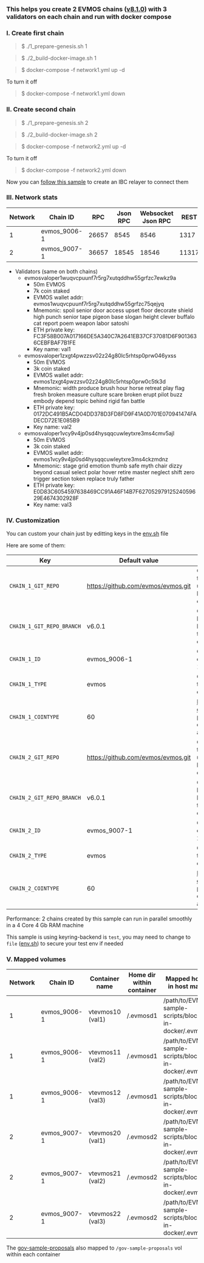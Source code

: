 ### This helps you create 2 EVMOS chains ([v8.1.0](https://github.com/evmos/evmos/tree/v8.1.0)) with 3 validators on each chain and run with docker compose

### I. Create first chain

> $ ./1_prepare-genesis.sh 1

> $ ./2_build-docker-image.sh 1

> $ docker-compose -f network1.yml up -d

To turn it off
> $ docker-compose -f network1.yml down

### II. Create second chain

> $ ./1_prepare-genesis.sh 2

> $ ./2_build-docker-image.sh 2

> $ docker-compose -f network2.yml up -d

To turn it off
> $ docker-compose -f network2.yml down

Now you can [follow this sample](https://github.com/VictorTrustyDev/EVMOS-sample-scripts/tree/main/hermes-as-ibc-relayer) to create an IBC relayer to connect them

### III. Network stats

| Network | Chain ID | RPC | Json RPC | Websocket Json RPC | REST | gRPC | P2P |
| --- | --- | --- | --- | --- | --- | --- | --- |
| 1 | evmos_9006-1 | 26657 | 8545 | 8546 | 1317 | 9090 | 26656 |
| 2 | evmos_9007-1 | 36657 | 18545 | 18546 | 11317 | 19090 | 36656 |

- Validators (same on both chains)
    + evmosvaloper1wuqvcpuunf7r5rg7xutqddhw55grfzc7ewkz9a
        + 50m EVMOS
        + 7k coin staked
        + EVMOS wallet addr: evmos1wuqvcpuunf7r5rg7xutqddhw55grfzc75qejyq
        + Mnemonic: spoil senior door access upset floor decorate shield high punch senior tape pigeon base slogan height clever buffalo cat report poem weapon labor satoshi
        + ETH private key: FC3F58B007A017166DE5A340C7A2641EB37CF37081D6F9013636CEBFBAF7B1FE
        + Key name: val1
    + evmosvaloper1zxgt4pwzzsv02z24g80lc5rhtsp0prw046yxss
        + 50m EVMOS
        + 3k coin staked
        + EVMOS wallet addr: evmos1zxgt4pwzzsv02z24g80lc5rhtsp0prw0c5tk3d
        + Mnemonic: width produce brush hour horse retreat play flag fresh broken measure culture scare broken erupt pilot buzz embody depend topic behind rigid fan battle
        + ETH private key: 0172DC491B5ACD04DD378D3FD8FD9F41A0D701E070941474FADECD72E1E085B9
        + Key name: val2
    + evmosvaloper1vcy9v4jp0sd4hysqqcuwleytxre3ms4cmv5ajl
        + 50m EVMOS
        + 3k coin staked
        + EVMOS wallet addr: evmos1vcy9v4jp0sd4hysqqcuwleytxre3ms4ckzmdnz
        + Mnemonic: stage grid emotion thumb safe myth chair dizzy beyond casual select polar hover retire master neglect shift zero trigger section token replace truly father
        + ETH private key: E0D83C6054597638469CC91A46F14B7F62705297912524059629E4674302928F
        + Key name: val3

### IV. Customization
You can custom your chain just by editting keys in the [env.sh](https://github.com/VictorTrustyDev/EVMOS-sample-scripts/blob/main/env.sh) file

Here are some of them:

| Key | Default value | Explain |
| --- | --- | --- |
| `CHAIN_1_GIT_REPO` | https://github.com/evmos/evmos.git | Git repo to be used to build chain 1 |
| `CHAIN_1_GIT_REPO_BRANCH` | v6.0.1 | Git branch to be used to build chain 1 |
| `CHAIN_1_ID` | evmos_9006-1 | Chain id of chain 1 |
| `CHAIN_1_TYPE` | evmos | Chain type of chain 1 |
| `CHAIN_1_COINTYPE` | 60 | [HD key derivation path](https://docs.evmos.org/users/technical_concepts/accounts.html) for chain 1's accounts |
| `CHAIN_2_GIT_REPO` | https://github.com/evmos/evmos.git | Git repo to be used to build chain 2 |
| `CHAIN_2_GIT_REPO_BRANCH` | v6.0.1 | Git branch to be used to build chain 2 |
| `CHAIN_2_ID` | evmos_9007-1 | Chain id of chain 2 |
| `CHAIN_2_TYPE` | evmos | Chain type of chain 2 |
| `CHAIN_2_COINTYPE` | 60 | [HD key derivation path](https://docs.evmos.org/users/technical_concepts/accounts.html) for chain 2's accounts |

Performance: 2 chains created by this sample can run in parallel smoothly in a 4 Core 4 Gb RAM machine

This sample is using keyring-backend is `test`, you may need to change to `file` ([env.sh](https://github.com/VictorTrustyDev/EVMOS-sample-scripts/blob/main/env.sh)) to secure your test env if needed

### V. Mapped volumes

| Network | Chain ID | Container name | Home dir within container | Mapped home dir in host machine |
| --- | --- | --- | --- | --- |
| 1 | evmos_9006-1 | vtevmos10 (val1) | /.evmosd1 | /path/to/EVMOS-sample-scripts/blockchain-in-docker/.evmosd10 |
| 1 | evmos_9006-1 | vtevmos11 (val2) | /.evmosd1 | /path/to/EVMOS-sample-scripts/blockchain-in-docker/.evmosd11 |
| 1 | evmos_9006-1 | vtevmos12 (val3) | /.evmosd1 | /path/to/EVMOS-sample-scripts/blockchain-in-docker/.evmosd12 |
| 2 | evmos_9007-1 | vtevmos20 (val1) | /.evmosd2 | /path/to/EVMOS-sample-scripts/blockchain-in-docker/.evmosd20 |
| 2 | evmos_9007-1 | vtevmos21 (val2) | /.evmosd2 | /path/to/EVMOS-sample-scripts/blockchain-in-docker/.evmosd21 |
| 2 | evmos_9007-1 | vtevmos22 (val3) | /.evmosd2 | /path/to/EVMOS-sample-scripts/blockchain-in-docker/.evmosd22 |

The [gov-sample-proposals](https://github.com/VictorTrustyDev/EVMOS-sample-scripts/tree/main/blockchain-in-docker/gov-sample-proposals) also mapped to `/gov-sample-proposals` vol within each container
